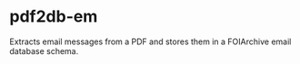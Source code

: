# pdf2db-em
Extracts email messages from a PDF and stores them in a FOIArchive email database schema.

